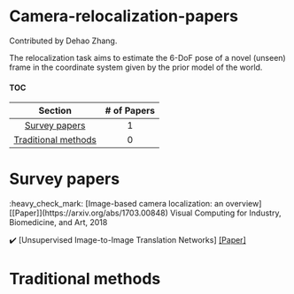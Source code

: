 # Camera-relocalization-papers

Contributed by Dehao Zhang.

The relocalization task aims to estimate the 6-DoF pose of a novel (unseen) frame in the coordinate system given by the prior model of the world. 



#### TOC

| Section | # of Papers |
|:---:|:---:|
|[Survey papers](#Surveys) | 1|
| [Traditional methods](#traditional) | 0 |



<h1 id="Surveys">Survey papers</h1>
:heavy_check_mark: [Image-based camera localization: an overview] [[Paper]](https://arxiv.org/abs/1703.00848)  Visual Computing for Industry, Biomedicine, and Art, 2018

:heavy_check_mark: [Unsupervised Image-to-Image Translation Networks] [[Paper]](https://arxiv.org/abs/1703.00848)


<h1 id="traditional">Traditional methods</h1>

